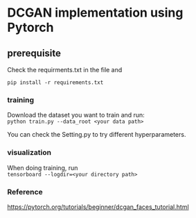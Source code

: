 # DCGAN implementation using Pytorch

## prerequisite
Check the requirments.txt in the file and <br>

`pip install -r requirements.txt` <br>

### training 
Download the dataset you want to train and run: <br>
`python train.py --data_root <your data path>`

You can check the Setting.py to try different hyperparameters.

### visualization
When doing training, run <br>
`tensorboard --logdir=<your directory path>`

### Reference

https://pytorch.org/tutorials/beginner/dcgan_faces_tutorial.html
